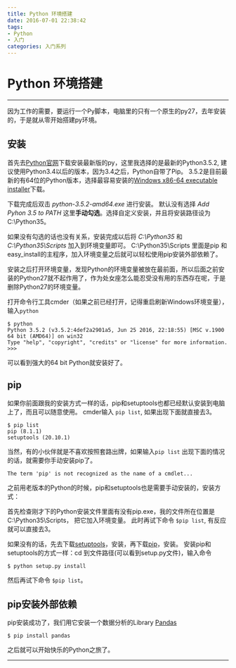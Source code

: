 ```yaml
---
title: Python 环境搭建
date: 2016-07-01 22:38:42
tags: 
- Python
- 入门
categories: 入门系列
---
```

# Python 环境搭建
---
因为工作的需要，要运行一个Py脚本，电脑里的只有一个原生的py27，去年安装的，于是就从零开始搭建py环境。

## 安装 
首先去[Python官网][2]下载安装最新版的py，这里我选择的是最新的Python3.5.2, 建议使用Python3.4以后的版本，因为3.4之后，Python自带了Pip。 3.5.2是目前最新的有64位的Python版本，选择最容易安装的[Windows x86-64 executable installer][3]下载。

下载完成后双击 *python-3.5.2-amd64.exe* 进行安装。
默认没有选择 *Add Pyhon 3.5 to PATH*  这里**手动勾选**。选择自定义安装，并且将安装路径设为 C:\Python35。

如果没有勾选的话也没有关系，安装完成以后将 *C:\Python35* 和 *C:\Python35\Scripts* 加入到环境变量即可。
C:\Python35\Scripts 里面是pip 和easy_install的主程序，加入环境变量之后就可以轻松使用pip安装外部依赖了。

安装之后打开环境变量，发现Python的环境变量被放在最前面，所以后面之前安装的Python27就不起作用了，作为处女座怎么能忍受没有用的东西存在呢，于是删除Python27的环境变量。

打开命令行工具cmder（如果之前已经打开，记得重启刷新Windows环境变量），输入`python`

```
$ python
Python 3.5.2 (v3.5.2:4def2a2901a5, Jun 25 2016, 22:18:55) [MSC v.1900 64 bit (AMD64)] on win32
Type "help", "copyright", "credits" or "license" for more information.
>>>
```
可以看到强大的64 bit Python就安装好了。

## pip 
如果你前面跟我的安装方式一样的话，pip和setuptools也都已经默认安装到电脑上了，而且可以随意使用。
cmder输入 `pip list`, 如果出现下面就直接去3。
```
$ pip list
pip (8.1.1)
setuptools (20.10.1)
```
当然，有的小伙伴就是不喜欢按照套路出牌，如果输入`pip list` 出现下面的情况的话，就需要你手动安装pip了。
```
The term 'pip' is not recognized as the name of a cmdlet...
```
之前用老版本的Python的时候，pip和setuptools也是需要手动安装的，安装方式：

首先检查刚才下的Python安装文件里面有没有pip.exe，我的文件所在位置是C:\Python35\Scripts， 把它加入环境变量。
此时再试下命令 `$pip list`, 有反应就可以直接去3。

如果没有的话，先去下载[setuptools][4]，安装，再下载[pip][5]，安装。
安装pip和setuptools的方式一样：cd 到文件路径(可以看到setup.py文件)，输入命令
```
$ python setup.py install
```
然后再试下命令 `$pip list`。
## pip安装外部依赖
pip安装成功了，我们用它安装一个数据分析的Library [Pandas][6]
```
$ pip install pandas
```
之后就可以开始快乐的Python之旅了。

---


  [1]: https://www.python.org/static/img/python-logo.png
  [2]: https://www.python.org/downloads/
  [3]: https://www.python.org/ftp/python/3.5.2/python-3.5.2-amd64.exe
  [4]: https://pypi.python.org/packages/89/86/ab1bf3a2550dcf43e2f5e77d72e9edb53dc701e78cbf07ef88ff8a08333e/setuptools-23.1.0.zip#md5=6125a9e3baeaae26f72b257a5defdc62
  [5]: https://pypi.python.org/packages/e7/a8/7556133689add8d1a54c0b14aeff0acb03c64707ce100ecd53934da1aa13/pip-8.1.2.tar.gz#md5=87083c0b9867963b29f7aba3613e8f4a
  [6]: http://pandas.pydata.org/